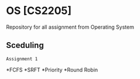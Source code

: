 # OS [CS2205]
Repository for all assignment from Operating System 
## Sceduling
```
Assignment 1 
```
*FCFS
*SRFT
*Priority
*Round Robin
